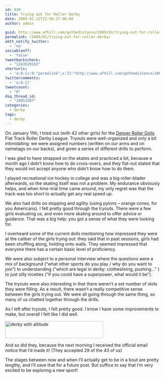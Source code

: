 ```yaml
---
id: 830
title: Trying out for Roller Derby
date: 2009-01-22T22:56:27-06:00
author: admin
  
guid: http://www.afhill.com/gothedistance/2009/01/trying-out-for-roller-derby/
permalink: /2009/01/trying-out-for-roller-derby/
aktt_notify_twitter:
  - 'no'
sociableoff:
  - 'false'
tweetbackscheck:
  - "1243529163"
shorturls:
  - 'a:8:{s:9:"permalink";s:72:"http://www.afhill.com/gothedistance/2009/01/trying-out-for-roller-derby/";s:7:"tinyurl";s:25:"http://tinyurl.com/c2bnpf";s:4:"isgd";s:17:"http://is.gd/gV1e";s:5:"bitly";s:18:"http://bit.ly/qKIG";s:5:"snipr";s:22:"http://snipr.com/aks0w";s:5:"snurl";s:22:"http://snurl.com/aks0w";s:7:"snipurl";s:24:"http://snipurl.com/aks0w";s:4:"trim";s:17:"http://tr.im/bxs5";}'
twittercomments:
  - 'a:0:{}'
tweetcount:
  - "0"
dsq_thread_id:
  - "19953307"
categories:
  - derby
tags:
  - derby
---
```

On January 11th, I tried out (with 42 other girls) for the <a href="http://www.denverrollerdolls.com/index.php" rel="nofollow">Denver Roller Dolls</a> Flat Track Roller Derby League. Tryouts were well-organized and only a bit intimidating: we were assigned numbers (written on our arms and on nametags on our backs), and given a series of different drills to perform. 

I was glad to have strapped on the skates and practiced a bit, because a month ago I didn&#8217;t know how to do cross-overs, and they flat-out stated that they would not accept anyone who didn&#8217;t know how to do them. 

I played recreational ice hockey in college and was a big roller-blader afterwards, so the skating itself was not a problem. My endurance obviously helps, and when time-trial time came around, my only regret was that the track was too short to actually get any real speed up.

We also had drills on stopping and agility (using pylons &#8211; orange cones, for you Americans). I felt pretty good through the tryouts. There were a few girls evaluating us, and even more skating around to offer advice or guidance. That was a big help: you got a sense of what they were looking for.

I overheard some of the current dolls mentioning how impressed they were at the caliber of the girls trying out: they said that in past sessions, girls had been shuffling along, holding onto walls. They seemed impressed that everyone there has a certain basic level of proficiency.

We were also subject to a personal interview where the questions were a mix of background (&#8220;what other sports do you play / why do you want to join&#8221;) to understanding (&#8220;which are legal in derby: clotheslining, pushing&#8230;&#8221; ) to just silly niceties (&#8220;if you could have a superpower, what would it be&#8221;). 

The tryouts were also interesting in that there weren&#8217;t a set number of slots they were filling. As a result, there wasn&#8217;t a really competitive sense between the girls trying out. We were all going through the same thing, so many of us chatted together through the drills. 

As I left after tryouts, I felt pretty good. I know I have some improvements to make, but overall I felt like I did well.

<img src="http://www.afhill.com/gothedistance/wp-content/uploads/2009/01/drdaltitude.jpg" alt="derby with altitude" title="derby with altitude" width="319" height="56" class="aligncenter size-full wp-image-829" /> 

And so did they, because the next morning I received the official email notice that I&#8217;d made it! (They accepted 29 of the 43 of us) 

The stages between now and when I&#8217;ll actually get to be in a bout are pretty lengthy, and I&#8217;ll save that for a future post. But suffice to say that I&#8217;m very excited to be exploring a new sport!
